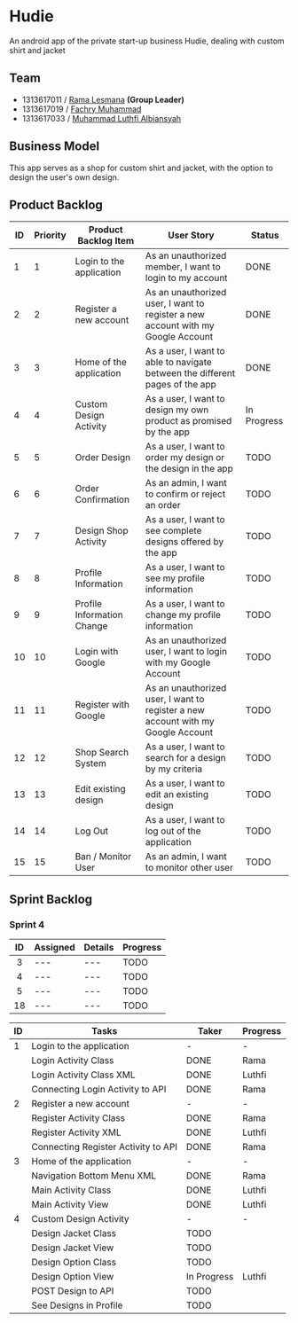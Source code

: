 # Hudie
An android app of the private start-up business Hudie, dealing with custom shirt and jacket

## Team
- 1313617011 / [Rama Lesmana](https://github.com/Romeless) **(Group Leader)**
- 1313617019 / [Fachry Muhammad](https://github.com/FachryMuhammad)
- 1313617033 / [Muhammad Luthfi Albiansyah](https://github.com/LLuthfiY)

## Business Model
This app serves as a shop for custom shirt and jacket, with the option to design the user's own design.

## Product Backlog

| ID | Priority | Product Backlog Item       | User Story                                                                       | Status      |
|----|----------|----------------------------|----------------------------------------------------------------------------------|-------------|
| 1  | 1        | Login to the application   | As an unauthorized member, I want to login to my account                         | DONE        |
| 2  | 2        | Register a new account     | As an unauthorized user, I want to register a new account with my Google Account | DONE        |
| 3  | 3        | Home of the application    | As a user, I want to able to navigate between the different pages of the app     | DONE        |
| 4  | 4        | Custom Design Activity     | As a user, I want to design my own product as promised by the app                | In Progress |
| 5  | 5        | Order Design               | As a user, I want to order my design or the design in the app                    | TODO        |
| 6  | 6        | Order Confirmation         | As an admin, I want to confirm or reject an order                                | TODO        |
| 7  | 7        | Design Shop Activity       | As a user, I want to see complete designs offered by the app                     | TODO        |
| 8  | 8        | Profile Information        | As a user, I want to see my profile information                                  | TODO        |
| 9  | 9        | Profile Information Change | As a user, I want to change my profile information                               | TODO        |
| 10 | 10       | Login with Google          | As an unauthorized user, I want to login with my Google Account                  | TODO        |
| 11 | 11       | Register with Google       | As an unauthorized user, I want to register a new account with my Google Account | TODO        |
| 12 | 12       | Shop Search System         | As a user, I want to search for a design by my criteria                          | TODO        |
| 13 | 13       | Edit existing design       | As a user, I want to edit an existing design                                     | TODO        |
| 14 | 14       | Log Out                    | As a user, I want to log out of the application                                  | TODO        |
| 15 | 15       | Ban / Monitor User         | As an admin, I want to monitor other user                                        | TODO        |

## Sprint Backlog

### Sprint 4
| ID | Assigned | Details | Progress |
| :-: | --- | --- | --- |
| 3 | --- | --- | TODO |
| 4 | --- | --- | TODO |
| 5 | --- | --- | TODO |
| 18 | --- | --- | TODO |

| ID | Tasks                               | Taker       | Progress |
|----|-------------------------------------|-------------|----------|
| 1  | Login to the application            | \-          | \-       |
|    | Login Activity Class                | DONE        | Rama     |
|    | Login Activity Class XML            | DONE        | Luthfi   |
|    | Connecting Login Activity to API    | DONE        | Rama     |
| 2  | Register a new account              | \-          | \-       |
|    | Register Activity Class             | DONE        | Rama     |
|    | Register Activity XML               | DONE        | Luthfi   |
|    | Connecting Register Activity to API | DONE        | Rama     |
| 3  | Home of the application             | \-          | \-       |
|    | Navigation Bottom Menu XML          | DONE        | Rama     |
|    | Main Activity Class                 | DONE        | Luthfi   |
|    | Main Activity View                  | DONE        | Luthfi   |
| 4  | Custom Design Activity              | \-          | \-       |
|    | Design Jacket Class                 | TODO        |          |
|    | Design Jacket View                  | TODO        |          |
|    | Design Option Class                 | TODO        |          |
|    | Design Option View                  | In Progress | Luthfi   |
|    | POST Design to API                  | TODO        |          |
|    | See Designs in Profile              | TODO        |          |


